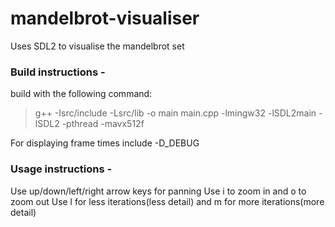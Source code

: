 # mandelbrot-visualiser

Uses SDL2 to visualise the mandelbrot set

### Build instructions - 
build with the following command: 

>    g++ -Isrc/include -Lsrc/lib -o main main.cpp -lmingw32 -lSDL2main -lSDL2 -pthread -mavx512f

For displaying frame times include -D_DEBUG

### Usage instructions - 
Use up/down/left/right arrow keys for panning
Use i to zoom in and o to zoom out
Use l for less iterations(less detail) and m for more iterations(more detail)

